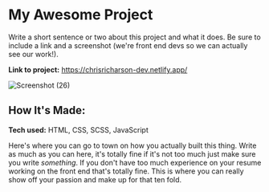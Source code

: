 # My Awesome Project
Write a short sentence or two about this project and what it does. Be sure to include a link and a screenshot (we're front end devs so we can actually see our work!).

**Link to project:** https://chrisricharson-dev.netlify.app/

![Screenshot (26)](https://user-images.githubusercontent.com/41929486/183233972-dc0fb0b2-51b1-480c-a4cc-c72a5a637fab.png)

## How It's Made:

**Tech used:** HTML, CSS, SCSS, JavaScript

Here's where you can go to town on how you actually built this thing. Write as much as you can here, it's totally fine if it's not too much just make sure you write *something*. If you don't have too much experience on your resume working on the front end that's totally fine. This is where you can really show off your passion and make up for that ten fold.



